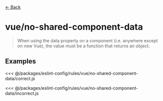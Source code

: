 [&#x2190; Back](./)
# vue/no-shared-component-data <badge text="error" type="error" vertical="middle"/>

> When using the data property on a component (i.e. anywhere except on new Vue), the value must be a function that returns an object.


## Examples

<code-highlight>
 
<div slot="correct">

<<< @/packages/eslint-config/rules/vue/no-shared-component-data/correct.js

</div>

 
<div slot="incorrect">

<<< @/packages/eslint-config/rules/vue/no-shared-component-data/incorrect.js

</div>

 
</code-highlight>

